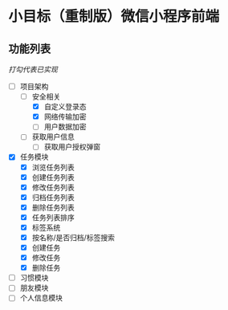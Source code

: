 # 小目标（重制版）微信小程序前端

## 功能列表

*打勾代表已实现*

+ [ ] 项目架构
    + [ ] 安全相关
        + [x] 自定义登录态
        + [x] 网络传输加密
        + [ ] 用户数据加密
    + [ ] 获取用户信息
        + [ ] 获取用户授权弹窗
+ [x] 任务模块
    + [x] 浏览任务列表
    + [x] 创建任务列表
    + [x] 修改任务列表
    + [x] 归档任务列表
    + [x] 删除任务列表
    + [x] 任务列表排序
    + [x] 标签系统
    + [x] 按名称/是否归档/标签搜索
    + [x] 创建任务
    + [x] 修改任务
    + [x] 删除任务
+ [ ] 习惯模块
+ [ ] 朋友模块
+ [ ] 个人信息模块
